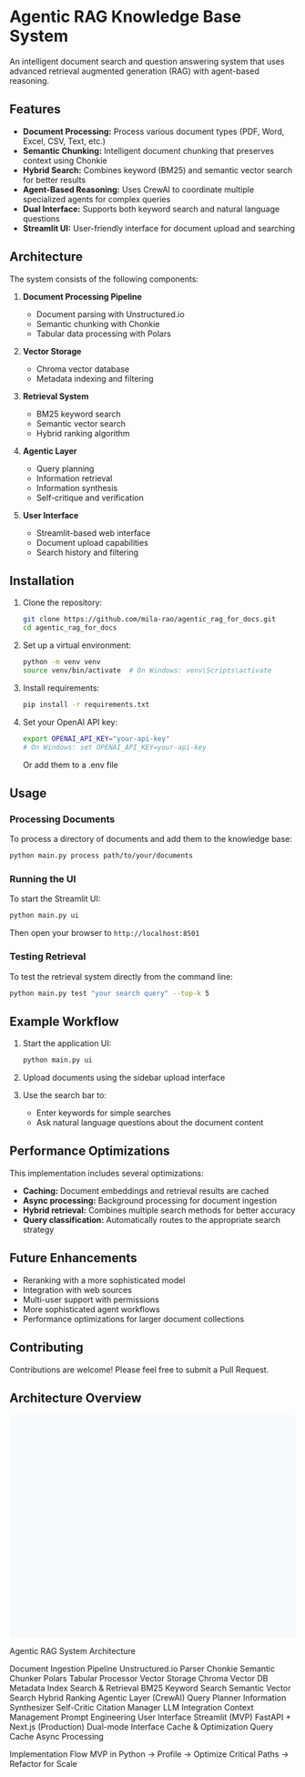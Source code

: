 # Agentic RAG Knowledge Base System

An intelligent document search and question answering system that uses advanced retrieval augmented generation (RAG) with agent-based reasoning.

## Features

- **Document Processing:** Process various document types (PDF, Word, Excel, CSV, Text, etc.)
- **Semantic Chunking:** Intelligent document chunking that preserves context using Chonkie
- **Hybrid Search:** Combines keyword (BM25) and semantic vector search for better results
- **Agent-Based Reasoning:** Uses CrewAI to coordinate multiple specialized agents for complex queries
- **Dual Interface:** Supports both keyword search and natural language questions
- **Streamlit UI:** User-friendly interface for document upload and searching

## Architecture

The system consists of the following components:

1. **Document Processing Pipeline**
   - Document parsing with Unstructured.io
   - Semantic chunking with Chonkie
   - Tabular data processing with Polars

2. **Vector Storage**
   - Chroma vector database
   - Metadata indexing and filtering

3. **Retrieval System**
   - BM25 keyword search
   - Semantic vector search
   - Hybrid ranking algorithm

4. **Agentic Layer**
   - Query planning
   - Information retrieval
   - Information synthesis
   - Self-critique and verification

5. **User Interface**
   - Streamlit-based web interface
   - Document upload capabilities
   - Search history and filtering

## Installation

1. Clone the repository:
   ```bash
   git clone https://github.com/mila-rao/agentic_rag_for_docs.git
   cd agentic_rag_for_docs
   ```

2. Set up a virtual environment:
   ```bash
   python -m venv venv
   source venv/bin/activate  # On Windows: venv\Scripts\activate
   ```

3. Install requirements:
   ```bash
   pip install -r requirements.txt
   ```

4. Set your OpenAI API key:
   ```bash
   export OPENAI_API_KEY="your-api-key"
   # On Windows: set OPENAI_API_KEY=your-api-key
   ```
   Or add them to a .env file

## Usage

### Processing Documents

To process a directory of documents and add them to the knowledge base:

```bash
python main.py process path/to/your/documents
```

### Running the UI

To start the Streamlit UI:

```bash
python main.py ui
```

Then open your browser to `http://localhost:8501`

### Testing Retrieval

To test the retrieval system directly from the command line:

```bash
python main.py test "your search query" --top-k 5
```

## Example Workflow

1. Start the application UI:
   ```bash
   python main.py ui
   ```

2. Upload documents using the sidebar upload interface

3. Use the search bar to:
   - Enter keywords for simple searches
   - Ask natural language questions about the document content

## Performance Optimizations

This implementation includes several optimizations:

- **Caching:** Document embeddings and retrieval results are cached
- **Async processing:** Background processing for document ingestion
- **Hybrid retrieval:** Combines multiple search methods for better accuracy
- **Query classification:** Automatically routes to the appropriate search strategy

## Future Enhancements

- Reranking with a more sophisticated model
- Integration with web sources
- Multi-user support with permissions
- More sophisticated agent workflows
- Performance optimizations for larger document collections

## Contributing

Contributions are welcome! Please feel free to submit a Pull Request.

## Architecture Overview

<svg xmlns="http://www.w3.org/2000/svg" viewBox="0 0 900 700">
  <!-- Background -->
  <rect width="900" height="700" fill="#f8f9fa" rx="10" ry="10"/>
  
  <!-- Title -->
  <text x="450" y="40" font-family="Arial" font-size="24" font-weight="bold" text-anchor="middle" fill="#333">Agentic RAG System Architecture</text>
  
  <!-- Document Ingestion Pipeline -->
  <rect x="50" y="80" width="240" height="160" rx="5" ry="5" fill="#e1f5fe" stroke="#01579b" stroke-width="2"/>
  <text x="170" y="100" font-family="Arial" font-size="16" font-weight="bold" text-anchor="middle" fill="#01579b">Document Ingestion Pipeline</text>
  <rect x="70" y="120" width="200" height="30" rx="4" ry="4" fill="#b3e5fc" stroke="#0288d1" stroke-width="1"/>
  <text x="170" y="140" font-family="Arial" font-size="12" text-anchor="middle">Unstructured.io Parser</text>
  <rect x="70" y="160" width="200" height="30" rx="4" ry="4" fill="#b3e5fc" stroke="#0288d1" stroke-width="1"/>
  <text x="170" y="180" font-family="Arial" font-size="12" text-anchor="middle">Chonkie Semantic Chunker</text>
  <rect x="70" y="200" width="200" height="30" rx="4" ry="4" fill="#b3e5fc" stroke="#0288d1" stroke-width="1"/>
  <text x="170" y="220" font-family="Arial" font-size="12" text-anchor="middle">Polars Tabular Processor</text>
  
  <!-- Vector Store -->
  <rect x="50" y="280" width="240" height="100" rx="5" ry="5" fill="#e8f5e9" stroke="#2e7d32" stroke-width="2"/>
  <text x="170" y="300" font-family="Arial" font-size="16" font-weight="bold" text-anchor="middle" fill="#2e7d32">Vector Storage</text>
  <rect x="70" y="320" width="200" height="30" rx="4" ry="4" fill="#c8e6c9" stroke="#388e3c" stroke-width="1"/>
  <text x="170" y="340" font-family="Arial" font-size="12" text-anchor="middle">Chroma Vector DB</text>
  <rect x="70" y="360" width="200" height="30" rx="4" ry="4" fill="#c8e6c9" stroke="#388e3c" stroke-width="1"/>
  <text x="170" y="380" font-family="Arial" font-size="12" text-anchor="middle">Metadata Index</text>
  
  <!-- Search & Retrieval -->
  <rect x="330" y="80" width="240" height="160" rx="5" ry="5" fill="#fff3e0" stroke="#e65100" stroke-width="2"/>
  <text x="450" y="100" font-family="Arial" font-size="16" font-weight="bold" text-anchor="middle" fill="#e65100">Search &amp; Retrieval</text>
  <rect x="350" y="120" width="200" height="30" rx="4" ry="4" fill="#ffe0b2" stroke="#f57c00" stroke-width="1"/>
  <text x="450" y="140" font-family="Arial" font-size="12" text-anchor="middle">BM25 Keyword Search</text>
  <rect x="350" y="160" width="200" height="30" rx="4" ry="4" fill="#ffe0b2" stroke="#f57c00" stroke-width="1"/>
  <text x="450" y="180" font-family="Arial" font-size="12" text-anchor="middle">Semantic Vector Search</text>
  <rect x="350" y="200" width="200" height="30" rx="4" ry="4" fill="#ffe0b2" stroke="#f57c00" stroke-width="1"/>
  <text x="450" y="220" font-family="Arial" font-size="12" text-anchor="middle">Hybrid Ranking</text>
  
  <!-- Agentic Layer -->
  <rect x="610" y="80" width="240" height="200" rx="5" ry="5" fill="#e0f7fa" stroke="#006064" stroke-width="2"/>
  <text x="730" y="100" font-family="Arial" font-size="16" font-weight="bold" text-anchor="middle" fill="#006064">Agentic Layer (CrewAI)</text>
  <rect x="630" y="120" width="200" height="30" rx="4" ry="4" fill="#b2ebf2" stroke="#0097a7" stroke-width="1"/>
  <text x="730" y="140" font-family="Arial" font-size="12" text-anchor="middle">Query Planner</text>
  <rect x="630" y="160" width="200" height="30" rx="4" ry="4" fill="#b2ebf2" stroke="#0097a7" stroke-width="1"/>
  <text x="730" y="180" font-family="Arial" font-size="12" text-anchor="middle">Information Synthesizer</text>
  <rect x="630" y="200" width="200" height="30" rx="4" ry="4" fill="#b2ebf2" stroke="#0097a7" stroke-width="1"/>
  <text x="730" y="220" font-family="Arial" font-size="12" text-anchor="middle">Self-Critic</text>
  <rect x="630" y="240" width="200" height="30" rx="4" ry="4" fill="#b2ebf2" stroke="#0097a7" stroke-width="1"/>
  <text x="730" y="260" font-family="Arial" font-size="12" text-anchor="middle">Citation Manager</text>
  
  <!-- LLM Integration -->
  <rect x="330" y="280" width="240" height="100" rx="5" ry="5" fill="#f3e5f5" stroke="#4a148c" stroke-width="2"/>
  <text x="450" y="300" font-family="Arial" font-size="16" font-weight="bold" text-anchor="middle" fill="#4a148c">LLM Integration</text>
  <rect x="350" y="320" width="200" height="30" rx="4" ry="4" fill="#e1bee7" stroke="#6a1b9a" stroke-width="1"/>
  <text x="450" y="340" font-family="Arial" font-size="12" text-anchor="middle">Context Management</text>
  <rect x="350" y="360" width="200" height="30" rx="4" ry="4" fill="#e1bee7" stroke="#6a1b9a" stroke-width="1"/>
  <text x="450" y="380" font-family="Arial" font-size="12" text-anchor="middle">Prompt Engineering</text>
  
  <!-- User Interface -->
  <rect x="330" y="420" width="240" height="140" rx="5" ry="5" fill="#fffde7" stroke="#f57f17" stroke-width="2"/>
  <text x="450" y="440" font-family="Arial" font-size="16" font-weight="bold" text-anchor="middle" fill="#f57f17">User Interface</text>
  <rect x="350" y="460" width="200" height="30" rx="4" ry="4" fill="#fff9c4" stroke="#fbc02d" stroke-width="1"/>
  <text x="450" y="480" font-family="Arial" font-size="12" text-anchor="middle">Streamlit (MVP)</text>
  <rect x="350" y="500" width="200" height="30" rx="4" ry="4" fill="#fff9c4" stroke="#fbc02d" stroke-width="1"/>
  <text x="450" y="520" font-family="Arial" font-size="12" text-anchor="middle">FastAPI + Next.js (Production)</text>
  <rect x="350" y="540" width="200" height="30" rx="4" ry="4" fill="#fff9c4" stroke="#fbc02d" stroke-width="1"/>
  <text x="450" y="560" font-family="Arial" font-size="12" text-anchor="middle">Dual-mode Interface</text>
  
  <!-- Cache & Optimization -->
  <rect x="610" y="320" width="240" height="120" rx="5" ry="5" fill="#ffebee" stroke="#b71c1c" stroke-width="2"/>
  <text x="730" y="340" font-family="Arial" font-size="16" font-weight="bold" text-anchor="middle" fill="#b71c1c">Cache &amp; Optimization</text>
  <rect x="630" y="360" width="200" height="30" rx="4" ry="4" fill="#ffcdd2" stroke="#c62828" stroke-width="1"/>
  <text x="730" y="380" font-family="Arial" font-size="12" text-anchor="middle">Query Cache</text>
  <rect x="630" y="400" width="200" height="30" rx="4" ry="4" fill="#ffcdd2" stroke="#c62828" stroke-width="1"/>
  <text x="730" y="420" font-family="Arial" font-size="12" text-anchor="middle">Async Processing</text>
  
  <!-- MVP Flow -->
  <path d="M170 240 L170 280" stroke="#666" stroke-width="2" marker-end="url(#arrowhead)"/>
  <path d="M290 180 L330 180" stroke="#666" stroke-width="2" marker-end="url(#arrowhead)"/>
  <path d="M570 160 L610 160" stroke="#666" stroke-width="2" marker-end="url(#arrowhead)"/>
  <path d="M450 240 L450 280" stroke="#666" stroke-width="2" marker-end="url(#arrowhead)"/>
  <path d="M730 280 L730 320" stroke="#666" stroke-width="2" marker-end="url(#arrowhead)"/>
  <path d="M450 380 L450 420" stroke="#666" stroke-width="2" marker-end="url(#arrowhead)"/>
  <path d="M570 330 L610 380" stroke="#666" stroke-width="2" marker-end="url(#arrowhead)"/>
  
  <!-- Arrowhead definition -->
  <defs>
    <marker id="arrowhead" markerWidth="10" markerHeight="7" refX="9" refY="3.5" orient="auto">
      <polygon points="0 0, 10 3.5, 0 7" fill="#666"/>
    </marker>
  </defs>
  
  <!-- Data Flow Annotations -->
  <text x="450" y="620" font-family="Arial" font-size="16" font-weight="bold" text-anchor="middle" fill="#333">Implementation Flow</text>
  <rect x="100" y="640" width="700" height="40" rx="5" ry="5" fill="#e3f2fd" stroke="#1565c0" stroke-width="2"/>
  <text x="450" y="665" font-family="Arial" font-size="14" text-anchor="middle" fill="#1565c0">MVP in Python → Profile → Optimize Critical Paths → Refactor for Scale</text>
</svg>